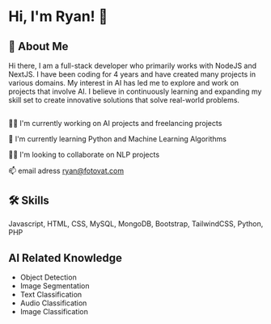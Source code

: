 
# Hi, I'm Ryan! 👋


## 🚀 About Me
Hi there, I am a full-stack developer who primarily works with NodeJS and NextJS. I have been coding for 4 years and have created many projects in various domains. My interest in AI has led me to explore and work on projects that involve AI. I believe in continuously learning and expanding my skill set to create innovative solutions that solve real-world problems.






## 
👩‍💻 I'm currently working on AI projects and freelancing projects

🧠 I'm currently learning Python and Machine Learning Algorithms

👯‍♀️ I'm looking to collaborate on NLP projects

📫 email adress ryan@fotovat.com



## 🛠 Skills
Javascript, HTML, CSS, MySQL, MongoDB, Bootstrap, TailwindCSS, Python, PHP
## AI Related Knowledge
- Object Detection
- Image Segmentation
- Text Classification
- Audio Classification
- Image Classification 



